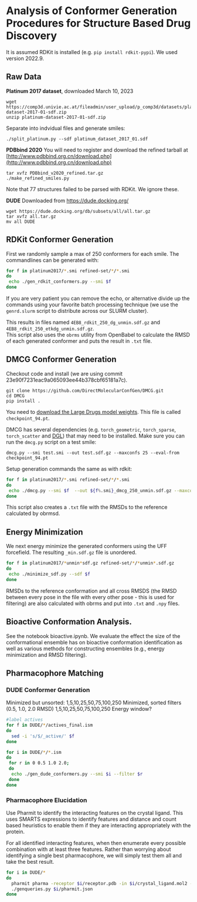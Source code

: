 # Analysis of Conformer Generation Procedures for Structure Based Drug Discovery

It is assumed RDKit is installed (e.g. `pip install rdkit-pypi`).  We used version 2022.9.

## Raw Data

**Platinum 2017 dataset**, downloaded March 10, 2023
```
wget https://comp3d.univie.ac.at/fileadmin/user_upload/p_comp3d/datasets/platinum-dataset-2017-01-sdf.zip
unzip platinum-dataset-2017-01-sdf.zip
```
Separate into indvidual files and generate smiles:
```
./split_platinum.py --sdf platinum_dataset_2017_01.sdf
```

**PDBbind 2020**
You will need to register and download the refined tarball at [http://www.pdbbind.org.cn/download.php](http://www.pdbbind.org.cn/download.php)
```
tar xvfz PDBbind_v2020_refined.tar.gz 
./make_refined_smiles.py 
```
Note that 77 structures failed to be parsed with RDKit.  We ignore these.

**DUDE**
Downloaded from https://dude.docking.org/
```
wget https://dude.docking.org/db/subsets/all/all.tar.gz
tar xvfz all.tar.gz
mv all DUDE
```

## RDKit Conformer Generation

First we randomly sample a max of 250 conformers for each smile.  The commandlines can be generated with:
```bash
for f in platinum2017/*.smi refined-set/*/*.smi 
do 
 echo ./gen_rdkit_conformers.py --smi $f
done
```
If you are very patient you can remove the echo, or alternative divide up the commands using your favorite batch processing technique (we use the `genrd.slurm` script to distribute across our SLURM cluster).

This results in files named `4EB8_rdkit_250_dg_unmin.sdf.gz` and `4EB8_rdkit_250_etkdg_unmin.sdf.gz`.  
This script also uses the `obrms` utility from OpenBabel to calculate the RMSD of each generated conformer and puts the result in `.txt` file.





## DMCG Conformer Generation

Checkout code and install (we are using commit 23e90f7231eac9a065093ee44b378cbf65181a7c).
```
git clone https://github.com/DirectMolecularConfGen/DMCG.git
cd DMCG
pip install .
```

You need to [download the Large Drugs model weights](https://drive.google.com/drive/folders/1piz0gy24bSt_e0ICjEcV5olFcCaJydwG).  This file is called `checkpoint_94.pt`.

DMCG has several dependencies (e.g. `torch_geometric`, `torch_sparse`, `torch_scatter` and [DGL](https://www.dgl.ai/pages/start.html)) that may need to be installed.  Make sure you can run the `dmcg.py` script on a test smile:
```
dmcg.py --smi test.smi --out test.sdf.gz --maxconfs 25 --eval-from checkpoint_94.pt
```

Setup generation commands the same as with rdkit:
```bash
for f in platinum2017/*.smi refined-set/*/*.smi 
do 
 echo ./dmcg.py --smi $f  --out ${f%.smi}_dmcg_250_unmin.sdf.gz --maxconfs 250 --eval-from /tmp/checkpoint_94.pt
done
```
This script also creates a `.txt` file with the RMSDs to the reference calculated by obrmsd.


## Energy Minimization

We next energy minimize the generated conformers using the UFF forcefield.  The resulting `_min.sdf.gz` file
is unordered.

```bash
for f in platinum2017/*unmin*sdf.gz refined-set/*/*unmin*.sdf.gz 
do 
 echo ./minimize_sdf.py --sdf $f
done 
```
RMSDs to the reference conformation and all cross RMSDS (the RMSD between every pose in the file with every other pose - this is used for filtering) are also calculated with obrms and put into `.txt` and `.npy` files.

## Bioactive Conformation Analysis.

See the notebook bioactive.ipynb.
We evaluate the effect the size of the conformational ensemble has on bioactive conformation identification as well as various methods for constructing ensembles (e.g., energy minimization and RMSD filtering).

## Pharmacophore Matching

### DUDE Conformer Generation
Minimized but unsorted: 1,5,10,25,50,75,100,250
Minimized, sorted filters (0.5, 1.0, 2.0 RMSD) 1,5,10,25,50,75,100,250
Energy window?

```bash
#label actives
for f in DUDE/*/actives_final.ism
do 
  sed -i 's/$/_active/' $f
done

for i in DUDE/*/*.ism
do 
 for r in 0 0.5 1.0 2.0;
 do 
  echo ./gen_dude_conformers.py --smi $i --filter $r
 done
done
```

### Pharmacophore Elucidation

Use Pharmit to identify the interacting features on the crystal ligand.
This uses SMARTS expressions to identify features and distance and count based
heuristics to enable them if they are interacting appropriately with the protein.

For all identified interacting features, when then enumerate every possible
combination with at least three features.  Rather than worrying about identifying
a single best pharmacophore, we will simply test them all and take the best result.

```bash
for i in DUDE/*
do 
  pharmit pharma -receptor $i/receptor.pdb -in $i/crystal_ligand.mol2 -out $i/pharmit.json
  ./genqueries.py $i/pharmit.json
done
```

